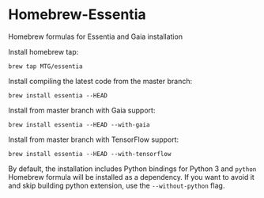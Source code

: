 # Homebrew-Essentia
Homebrew formulas for Essentia and Gaia installation

Install homebrew tap:
```
brew tap MTG/essentia
```

Install compiling the latest code from the master branch: 
```
brew install essentia --HEAD
```

Install from master branch with Gaia support:
```
brew install essentia --HEAD --with-gaia
```

Install from master branch with TensorFlow support:
```
brew install essentia --HEAD --with-tensorflow
```

By default, the installation includes Python bindings for Python 3 and ``python`` Homebrew formula will be installed as a dependency. If you want to avoid it and skip building python extension, use the ``--without-python`` flag. 

